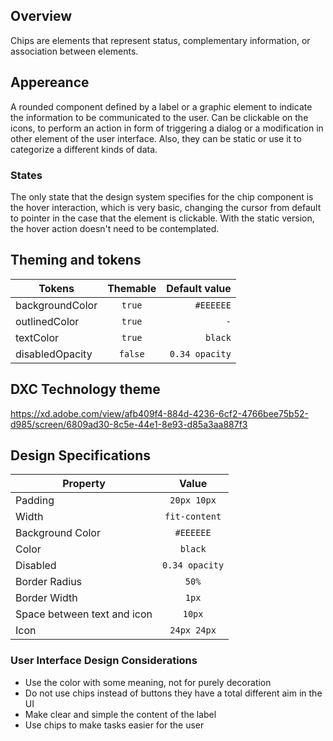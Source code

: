 ## Overview

Chips are elements that represent status, complementary information, or association between elements.

## Appereance

A rounded component defined by a label or a graphic element to indicate the information to be communicated to the user. Can be clickable on the icons, to perform an action in form of triggering a dialog or a modification in other element of the user interface. Also, they can be static or use it to categorize a different kinds of data.

### States

The only state that the design system specifies for the chip component is the hover interaction, which is very basic, changing the cursor from default to pointer in the case that the element is clickable. With the static version, the hover action doesn't need to be contemplated.

## Theming and tokens

| Tokens        | Themable      | Default value |
| ------------- |:-------------:| -------------:| 
| backgroundColor      | `true` | `#EEEEEE`|
| outlinedColor      | `true` | `-`|
| textColor      | `true` | `black`  |
| disabledOpacity | `false`     | `0.34 opacity`  |

## DXC Technology theme

https://xd.adobe.com/view/afb409f4-884d-4236-6cf2-4766bee75b52-d985/screen/6809ad30-8c5e-44e1-8e93-d85a3aa887f3

## Design Specifications

| Property      | Value      | 
| ------------- |:-------------:|
| Padding       | `20px 10px` |
| Width         | `fit-content` |
| Background Color | `#EEEEEE` |
| Color         | `black` |
| Disabled      | `0.34 opacity` |
| Border Radius | `50%` |
| Border Width  | `1px` |
| Space between text and icon  | `10px` |
| Icon          | `24px 24px` |


### User Interface Design Considerations

- Use the color with some meaning, not for purely decoration
- Do not use chips instead of buttons they have a total different aim in the UI
- Make clear and simple the content of the label
- Use chips to make tasks easier for the user